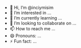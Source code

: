 - 👋 Hi, I’m @inciymisim
- 👀 I’m interested in ...
- 🌱 I’m currently learning ...
- 💞️ I’m looking to collaborate on ...
- 📫 How to reach me ...
- 😄 Pronouns: ...
- ⚡ Fun fact: ...

<!---
inciymisim/inciymisim is a ✨ special ✨ repository because its `README.md` (this file) appears on your GitHub profile.
You can click the Preview link to take a look at your changes.
--->
